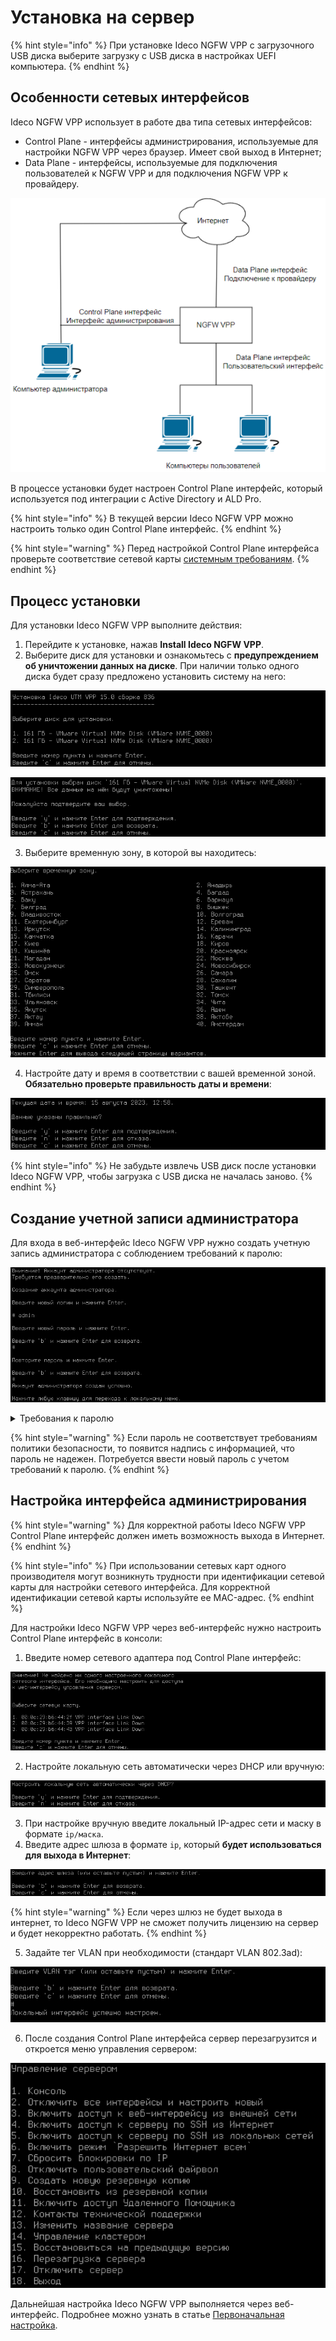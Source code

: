 # Установка на сервер

{% hint style="info" %}
При установке Ideco NGFW VPP с загрузочного USB диска выберите загрузку с USB диска в настройках UEFI компьютера.
{% endhint %}

## Особенности сетевых интерфейсов
Ideco NGFW VPP использует в работе два типа сетевых интерфейсов:
* Control Plane - интерфейсы администрирования, используемые для настройки NGFW VPP через браузер. Имеет свой выход в Интернет;
* Data Plane - интерфейсы, используемые для подключения пользователей к NGFW VPP и для подключения NGFW VPP к провайдеру.

![](../.gitbook/assets/setup.png)

В процессе установки будет настроен Control Plane интерфейс, который используется под интеграции с Active Directory и ALD Pro.

{% hint style="info" %}
В текущей версии Ideco NGFW VPP можно настроить только один Control Plane интерфейс.
{% endhint %}

{% hint style="warning" %}
Перед настройкой Control Plane интерфейса проверьте соответствие сетевой карты [системным требованиям](../general/data-update-source-NGFW-vpp.md).
{% endhint %}

## Процесс установки
Для установки Ideco NGFW VPP выполните действия:
1. Перейдите к установке, нажав **Install Ideco NGFW VPP**.
2. Выберите диск для установки и ознакомьтесь с **предупреждением об уничтожении данных на диске**. При наличии только одного диска будет сразу предложено установить систему на него:

![](../.gitbook/assets/setup1.png)

![](../.gitbook/assets/setup2.png)

3. Выберите временную зону, в которой вы находитесь:

![](../.gitbook/assets/setup3.png)

4. Настройте дату и время в соответствии с вашей временной зоной. **Обязательно проверьте правильность даты и времени**:

![](../.gitbook/assets/setup4.png)

{% hint style="info" %}
Не забудьте извлечь USB диск после установки Ideco NGFW VPP, чтобы загрузка с USB диска не началась заново.
{% endhint %}

## Создание учетной записи администратора

Для входа в веб-интерфейс Ideco NGFW VPP нужно создать учетную запись администратора с соблюдением требований к паролю:

![](../.gitbook/assets/setup5.png)

<details>
<summary>Требования к паролю</summary>

* **Минимальная длина пароля** - 12 символов;
* **Cодержит только строчные и заглавные латинские буквы**;
* **Содержит цифры**;
* **Содержит специальные символы** (! # $ % & ' * + и другие).
</details>

{% hint style="warning" %}
Если пароль не соответствует требованиям политики безопасности, то появится надпись с информацией, что пароль не надежен. Потребуется ввести новый пароль с учетом требований к паролю.
{% endhint %}

## Настройка интерфейса администрирования 

{% hint style="warning" %}
Для корректной работы Ideco NGFW VPP Сontrol Plane интерфейс должен иметь возможность выхода в Интернет.
{% endhint %}


{% hint style="info" %}
При использовании сетевых карт одного производителя могут возникнуть трудности при идентификации сетевой карты для настройки сетевого интерфейса.
Для корректной идентификации сетевой карты используйте ее MAC-адрес.
{% endhint %}

Для настройки Ideco NGFW VPP через веб-интерфейс нужно настроить Control Plane интерфейс в консоли: 

1. Введите номер сетевого адаптера под Control Plane интерфейс:

![](../.gitbook/assets/setup6.png)

2. Настройте локальную сеть автоматически через DHCP или вручную:

![](../.gitbook/assets/setup7.png)

3. При настройке вручную введите локальный IP-адрес сети и маску в формате `ip/маска`.
4. Введите адрес шлюза в формате `ip`, который **будет использоваться для выхода в Интернет**:

![](../.gitbook/assets/setup8.png)

{% hint style="warning" %}
Если через шлюз не будет выхода в интернет, то Ideco NGFW VPP не сможет получить лицензию на сервер и будет некорректно работать.
{% endhint %}

5. Задайте тег VLAN при необходимости (стандарт VLAN 802.3ad):

![](../.gitbook/assets/setup9.png)

6. После создания Control Plane интерфейса cервер перезагрузится и откроется меню управления сервером:

![](../.gitbook/assets/setup10.png)

Дальнейшая настройка Ideco NGFW VPP выполняется через веб-интерфейс. Подробнее можно узнать в статье [Первоначальная настройка](../initial-setup/initial-setup-web.md).